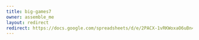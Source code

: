 ```yaml
---
title: big-games7
owner: assemble_me
layout: redirect
redirect: https://docs.google.com/spreadsheets/d/e/2PACX-1vRKWoxaO6uBn455GufoZ3Ws5TGBCMgc1BVMsQHa5Y3CoVY7gDo9PwFNo-ATQMWmTHSNggFIwmGrA9HB/pubhtml?gid=0
---
```


